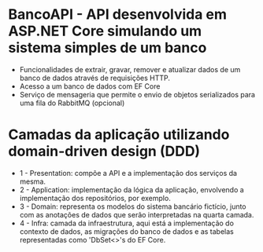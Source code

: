 # BancoAPI - API desenvolvida em ASP.NET Core simulando um sistema simples de um banco

* Funcionalidades de extrair, gravar, remover e atualizar dados de um banco de dados através de requisições HTTP.
* Acesso a um banco de dados com EF Core
* Serviço de mensageria que permite o envio de objetos serializados para uma fila do RabbitMQ (opcional)

# Camadas da aplicação utilizando domain-driven design (DDD)
* 1 - Presentation: compõe a API e a implementação dos serviços da mesma.
* 2 - Application: implementação da lógica da aplicação, envolvendo a implementação dos repositórios, por exemplo.
* 3 - Domain: representa os modelos do sistema bancário fictício, junto com as anotações de dados que serão interpretadas na quarta camada.
* 4 - Infra: camada da infraestrutura, aqui está a implementação do contexto de dados, as migrações do banco de dados e as tabelas representadas como 'DbSet<>'s do EF Core.
